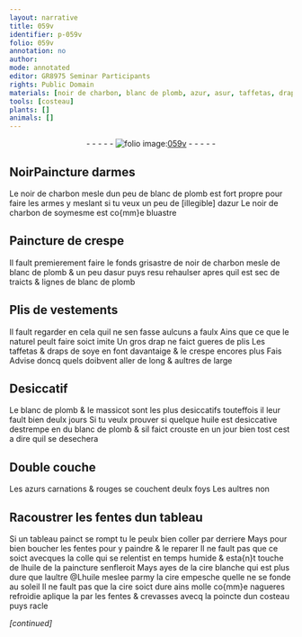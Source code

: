 ```yaml
---
layout: narrative
title: 059v
identifier: p-059v
folio: 059v
annotation: no
author:
mode: annotated
editor: GR8975 Seminar Participants
rights: Public Domain
materials: [noir de charbon, blanc de plomb, azur, asur, taffetas, draps de soye, crespe, massicot, huile, azurs, colle, cire blanche, cire]
tools: [costeau]
plants: []
animals: []
---
```


<div class="folio" align="center">- - - - - <a href="http://gallica.bnf.fr/ark:/12148/btv1b10500001g/f124.item" target="_blank"><img src="https://cu-mkp.github.io/2017-workshop-edition/assets/photo-icon.png" alt="folio image: " style="display:inline-block; margin-bottom:-3px;"/>059v</a> - - - - - </div>  
  

## NoirPaincture darmes

 
Le <span class="m">noir de charbon</span> mesle dun peu de <span class="m">blanc de plomb</span> est
 fort propre pour faire les armes y meslant si tu veux un
 peu de [illegible] d<span class="m">azur</span> Le <span class="m">noir de charbon</span> de soymesme est co{mm}e bluastre
 
 
  

## Paincture de crespe

 
Il fault premierement faire le fonds grisastre de <span class="m">noir
 de charbon</span> mesle de <span class="m">blanc de plomb</span> & un peu d<span class="m">asur</span> puys
 resu rehaulser apres quil est sec de traicts & lignes de <span class="m">blanc
 de plomb</span>
 
 
  

## Plis de vestements

 
 Il fault regarder en cela quil ne sen fasse aulcuns
 a faulx Ains que ce que le naturel peult faire soict imite
 Un gros drap ne faict gueres de plis Les <span class="m">taffetas</span>
 & <span class="m">draps de soye</span> en font davantaige & le <span class="m">crespe</span> encores
 plus Fais Advise doncq quels doibvent aller de long &
 aultres de large 
 
 
  

## Desiccatif

 
Le <span class="m">blanc de plomb</span> & le <span class="m">massicot</span> sont les plus desiccatifs
 touteffois il leur fault bien deulx jours Si tu veulx
 prouver si quelque <span class="m">huile</span> est desiccative destrempe en
 du <span class="m">blanc de plomb</span> & sil faict crouste en un jour bien tost
 cest a dire quil se desechera
 
 
  

## Double couche

 
 Les <span class="m">azurs</span> carnations & rouges se couchent deulx foys
 Les aultres non
 
 
  

## Racoustrer les fentes dun tableau

 
Si un tableau painct se rompt tu le peulx bien coller
 par derriere Mays pour bien boucher les fentes pour
 y paindre & le reparer Il ne fault pas que ce soict
 avecques la <span class="m">colle</span> qui se relentist en temps humide & esta{n}t
 touche de l<span class="m">huile</span> de la paincture senfleroit Mays
 ayes de la <span class="m">cire blanche</span> qui est plus dure que laultre
 @L<span class="m">huile</span> meslee parmy la <span class="m">cire</span> empesche quelle ne se fonde
 au soleil Il ne fault pas que la <span class="m">cire</span> soict dure ains molle co{mm}e
 nagueres refroidie aplique la par les fentes & crevasses avecq la
 poincte dun <span class="tl">costeau</span> puys racle
 
*[continued]*
 
